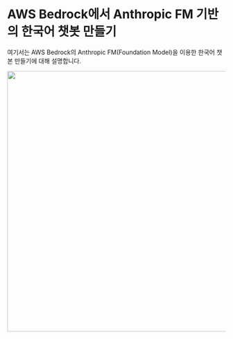 # AWS Bedrock에서 Anthropic FM 기반의 한국어 챗봇 만들기

여기서는 AWS Bedrock의 Anthropic FM(Foundation Model)을 이용한 한국어 챗본 만들기에 대해 설명합니다.

<img src="https://github.com/kyopark2014/chatbot-based-on-bedrock-anthropic/assets/52392004/35ed20e3-60ba-4705-9cc2-201339b72fb8" width="600">
